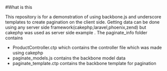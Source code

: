 
#What is this 

This repository is for a demonstration of using backbone.js and underscore templates to create pagination on the client side.
Getting data can be done using any server side framework(cakephp,laravel,phoenix,zend) but cakephp was used as server side example . 
The paginate_info folder contains
 
* ProductController.ctp which contains the controller file which was made using cakephp
* paginate_models.js contains the backbone model data
* paginate_template.ctp contains the backbone template for pagination 




